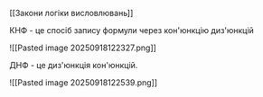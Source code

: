 [[Закони логіки висловлювань]]

КНФ - це спосіб запису формули через кон'юнкцію диз'юнкцій

![[Pasted image 20250918122327.png]]

ДНФ - це диз'юнкція кон'юнкцій.

![[Pasted image 20250918122539.png]]